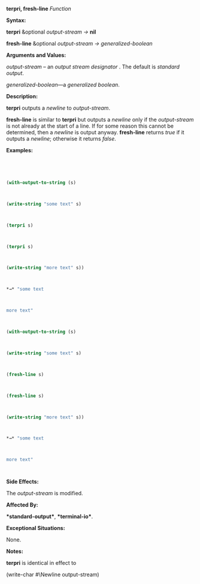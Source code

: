**terpri, fresh-line** *Function* 



**Syntax:** 



**terpri** &amp;optional *output-stream →* **nil** 



**fresh-line** &amp;optional *output-stream → generalized-boolean* 



**Arguments and Values:** 



*output-stream* – an *output stream designator* . The default is *standard output*. 



*generalized-boolean*—a *generalized boolean*. 



**Description:** 



**terpri** outputs a *newline* to *output-stream*. 



**fresh-line** is similar to **terpri** but outputs a *newline* only if the *output-stream* is not already at the start of a line. If for some reason this cannot be determined, then a *newline* is output anyway. **fresh-line** returns *true* if it outputs a *newline*; otherwise it returns *false*. 



**Examples:**
```lisp
 



(with-output-to-string (s) 



(write-string "some text" s) 



(terpri s) 



(terpri s) 



(write-string "more text" s)) 



*→* "some text 



more text" 



(with-output-to-string (s) 



(write-string "some text" s) 



(fresh-line s) 



(fresh-line s) 



(write-string "more text" s)) 



*→* "some text 



more text" 




```
**Side Effects:** 



The *output-stream* is modified. 



**Affected By:** 



**\*standard-output\***, **\*terminal-io\***. 



**Exceptional Situations:** 



None. 







 



 



**Notes:** 



**terpri** is identical in effect to 



(write-char #\Newline output-stream) 



